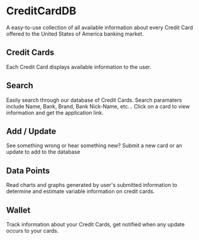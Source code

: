 # CreditCardDB
A easy-to-use collection of all available information about every Credit Card offered to the United States of America banking market. 

## Credit Cards
Each Credit Card displays available information to the user.

## Search
Easily search through our database of Credit Cards. Search paramaters include Name, Bank, Brand, Bank Nick-Name, etc... 
Click on a card to view information and get the application link. 

## Add / Update
See something wrong or hear something new? Submit a new card or an update to add to the database 

## Data Points
Read charts and graphs generated by user's submitted information to determine and estimate variable information on credit cards. 

## Wallet 
Track information about your Credit Cards, get notified when any update occurs to your cards.
